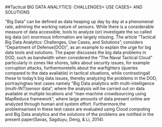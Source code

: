 
##Tactical BIG DATA ANALYTICS: CHALLENGES< USE CASES< AND SOLUTIONS

“Big Data” can be defined as data heaping up day by day at a phenomenal rate, admiring the working nature of sensors. While there is a considerable measure of data accessible, tools to analyze (or) investigate the so called big data (or) enormous information are largely missing. The article “Tactical Big Data Analytics: Challenges, Use Cases, and Solutions”, considers “Department of Defense(DOD)”, as an example to explain the urge for big data tools and solutions. The paper discusses the big data problems in DOD, such as bandwidth when considered the “The Naval Tactical Cloud” particularly in zones like shores, talks about security issues, for example corruption attacks, furthermoretells about the warfighters (queries compared to the data available) in tactical situations, while contrastingall these to today’s big data issues, thereby analyzing the problems in the DOD, portrayingtwo test cases namely “Big Data analytics with multi-intelligence (multi-INT)sensor data”, where the analysis will be carried out on data available at multiple locations and “man-machine crowdsourcing using MapReduce framework”, where large amounts of data present online are analyzed through human and system effort. Furthermore,the problemsarised in these test cases are evaluated using Cloud computing and Big Data analytics and the solutions of the problems are notified in the present paper(Savas, Sagduyu, Deng, & Li, 2014).  
